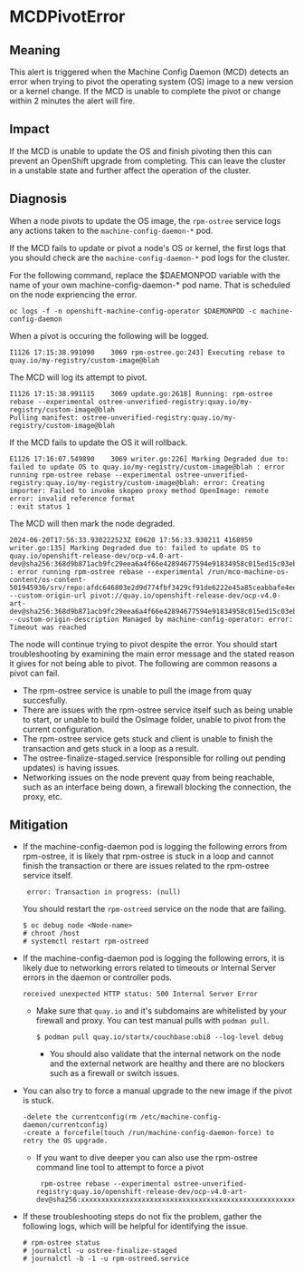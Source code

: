 # MCDPivotError

## Meaning

This alert is triggered when the Machine Config Daemon (MCD)
detects an error when trying to pivot the
operating system (OS) image to a new version or a kernel
change. If the MCD is unable to complete
the pivot or change within 2 minutes the alert
will fire.

## Impact

If the MCD is unable to update the OS and
finish pivoting then this can prevent an
OpenShift upgrade from completing.
This can leave the cluster in a
unstable state and further affect the operation of the cluster.

## Diagnosis

When a node pivots to update the OS image,
the `rpm-ostree` service logs any
actions taken to the `machine-config-daemon-*` pod.

If the MCD fails to
update or pivot a node's OS or kernel,
the first logs that you should
check are the `machine-config-daemon-*`
pod logs for the cluster.

For the following command, replace the $DAEMONPOD variable
with the name of your own machine-config-daemon-* pod name.
That is scheduled on the node expriencing the error.

```console
oc logs -f -n openshift-machine-config-operator $DAEMONPOD -c machine-config-daemon
```
When a pivot is occuring the following will be logged.

```console
I1126 17:15:38.991090    3069 rpm-ostree.go:243] Executing rebase to quay.io/my-registry/custom-image@blah
```
The MCD will log its attempt to pivot.

```console
I1126 17:15:38.991115    3069 update.go:2618] Running: rpm-ostree rebase --experimental ostree-unverified-registry:quay.io/my-registry/custom-image@blah
Pulling manifest: ostree-unverified-registry:quay.io/my-registry/custom-image@blah
```
If the MCD fails to update the OS it will rollback.

```console
E1126 17:16:07.549890    3069 writer.go:226] Marking Degraded due to: failed to update OS to quay.io/my-registry/custom-image@blah : error running rpm-ostree rebase --experimental ostree-unverified-registry:quay.io/my-registry/custom-image@blah: error: Creating importer: Failed to invoke skopeo proxy method OpenImage: remote error: invalid reference format
: exit status 1
```

The MCD will then mark the node degraded.

```console
2024-06-20T17:56:33.930222523Z E0620 17:56:33.930211 4168959 writer.go:135] Marking Degraded due to: failed to update OS to quay.io/openshift-release-dev/ocp-v4.0-art-dev@sha256:368d9b871acb9fc29eea6a4f66e42894677594e91834958c015ed15c03ebe79e : error running rpm-ostree rebase --experimental /run/mco-machine-os-content/os-content-501945936/srv/repo:afdc646803e2d9d774fbf3429cf91de6222e45a85ceabbafe4ee78aca74c2d7b --custom-origin-url pivot://quay.io/openshift-release-dev/ocp-v4.0-art-dev@sha256:368d9b871acb9fc29eea6a4f66e42894677594e91834958c015ed15c03ebe79e --custom-origin-description Managed by machine-config-operator: error: Timeout was reached
```

The node will continue trying to pivot despite the error.
You should start troubleshooting
by examining the main error message and the
stated reason it gives for not being able to pivot. The following are
common reasons a pivot can fail.

- The rpm-ostree service is unable to
pull the image from quay succesfully.
- There are issues with the rpm-ostree service itself such as
being unable to start, or unable to build the OsImage folder,
unable to pivot from the current configuration.
- The rpm-ostree service gets stuck and client is unable to finish
the transaction and gets stuck in a loop as a result.
- The ostree-finalize-staged.service
  (responsible for rolling out pending updates) is having issues.
- Networking issues on the node prevent quay from
being reachable, such as an interface being
down, a firewall blocking the connection, the proxy, etc.

## Mitigation

- If the machine-config-daemon pod is
  logging the following errors from rpm-ostree,
  it is likely that rpm-ostree is stuck in a
  loop and cannot finish the transaction
  or there are issues related to the rpm-ostree service itself.

  ```console
   error: Transaction in progress: (null)
  ```
  You should restart the `rpm-ostreed`
  service on the node that are failing.

  ```console
  $ oc debug node <Node-name>
  # chroot /host
  # systemctl restart rpm-ostreed
  ```
- If the machine-config-daemon pod is
  logging the following errors, it is likely due to networking errors related to
  timeouts or Internal Server errors in the daemon or controller pods.

     ```console
    received unexpected HTTP status: 500 Internal Server Error
     ```

  - Make sure that `quay.io` and
    it's subdomains are whitelisted by your firewall and proxy.
    You can test manual pulls with `podman pull`.

    ```console
    $ podman pull quay.io/startx/couchbase:ubi8 --log-level debug
    ```
    - You should also validate that the internal
     network on the node and the external network
     are healthy and there are no blockers
     such as a firewall or switch issues.

- You can also try to force a manual upgrade to the new image
  if the pivot is stuck.

  ```console
  -delete the currentconfig(rm /etc/machine-config-daemon/currentconfig)
  -create a forcefile(touch /run/machine-config-daemon-force) to retry the OS upgrade.
  ```

  - If you want to dive deeper you can also use the
    rpm-ostree command line tool to attempt to force a pivot

    ```console
     rpm-ostree rebase --experimental ostree-unverified-registry:quay.io/openshift-release-dev/ocp-v4.0-art-dev@sha256:xxxxxxxxxxxxxxxxxxxxxxxxxxxxxxxxxxxxxxxxxxxxxxxxxxxxxxxxxxxxxxxxxxxxxxxxx
    ```

- If these troubleshooting steps do not fix the problem, gather
  the following logs, which will be helpful
  for identifying the issue.

    ```console
    # rpm-ostree status
    # journalctl -u ostree-finalize-staged
    # journalctl -b -1 -u rpm-ostreed.service
    ```